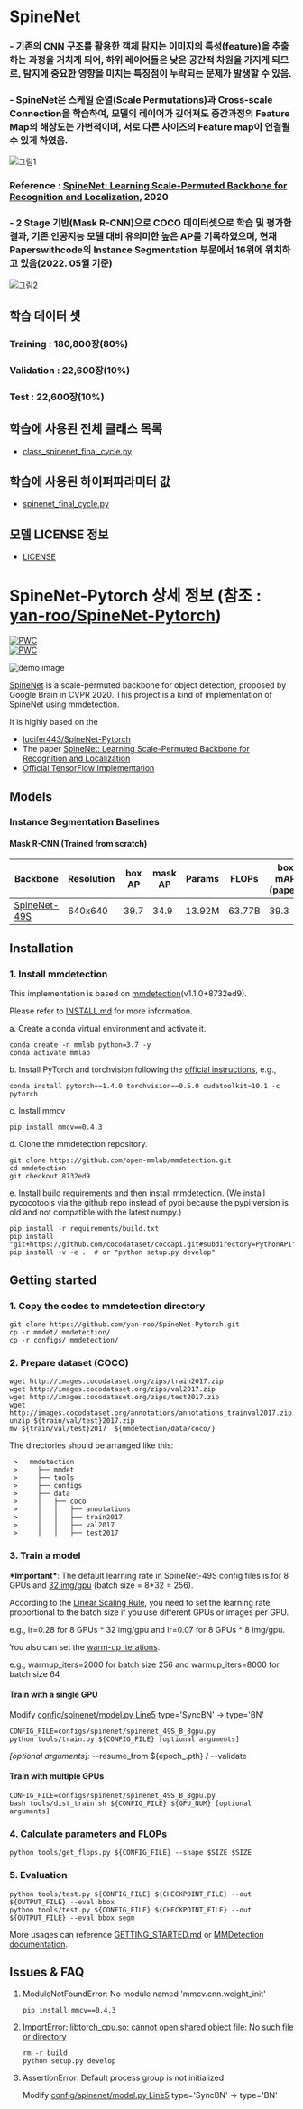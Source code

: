 # SpineNet
### - 기존의 CNN 구조를 활용한 객체 탐지는 이미지의 특성(feature)을 추출하는 과정을 거치게 되어, 하위 레이어들은 낮은 공간적 차원을 가지게 되므로, 탐지에 중요한 영향을 미치는 특징점이 누락되는 문제가 발생할 수 있음.
### - SpineNet은 스케일 순열(Scale Permutations)과 Cross-scale Connection을 학습하여, 모델의 레이어가 깊어져도 중간과정의 Feature Map의 해상도는 가변적이며, 서로 다른 사이즈의 Feature map이 연결될 수 있게 하였음.
![그림1](https://user-images.githubusercontent.com/121658912/212218375-6a34d3fd-73f9-4e12-a7cd-35ed98a155f1.png)
### Reference : [SpineNet: Learning Scale-Permuted Backbone for Recognition and Localization](https://arxiv.org/abs/1912.05027), 2020
### - 2 Stage 기반(Mask R-CNN)으로 COCO 데이터셋으로 학습 및 평가한 결과, 기존 인공지능 모델 대비 유의미한 높은 AP를 기록하였으며, 현재 Paperswithcode의 Instance Segmentation 부문에서 16위에 위치하고 있음(2022. 05월 기준)
![그림2](https://user-images.githubusercontent.com/121658912/212218384-9ace074d-886d-43b1-9eea-d37621a5b5ad.png)

## 학습 데이터 셋
### Training : 180,800장(80%)
### Validation : 22,600장(10%)
### Test : 22,600장(10%)

## 학습에 사용된 전체 클래스 목록
* [class_spinenet_final_cycle.py](https://github.com/contilabcau/spinenet1/blob/main/configs/spinenet/class_spinenet_final_cycle.py)

## 학습에 사용된 하이퍼파라미터 값
* [spinenet_final_cycle.py ](https://github.com/contilabcau/spinenet1/blob/main/configs/spinenet/spinenet_final_cycle.py)

## 모델 LICENSE 정보
* [LICENSE](https://github.com/contilabcau/spinenet1/blob/main/LICENSE)



# SpineNet-Pytorch 상세 정보 (참조 : [yan-roo/SpineNet-Pytorch](https://github.com/yan-roo/SpineNet-Pytorch))
[![PWC](https://img.shields.io/endpoint.svg?url=https://paperswithcode.com/badge/spinenet-learning-scale-permuted-backbone-for/object-detection-on-coco)](https://paperswithcode.com/sota/object-detection-on-coco?p=spinenet-learning-scale-permuted-backbone-for)<br>
[![PWC](https://img.shields.io/endpoint.svg?url=https://paperswithcode.com/badge/spinenet-learning-scale-permuted-backbone-for/instance-segmentation-on-coco)](https://paperswithcode.com/sota/instance-segmentation-on-coco?p=spinenet-learning-scale-permuted-backbone-for)<br>

![demo image](demo/coco_test_12510.jpg)

[SpineNet](https://arxiv.org/abs/1912.05027) is a scale-permuted backbone for object detection, proposed by Google Brain in CVPR 2020. This project is a kind of implementation of SpineNet using mmdetection.

It is highly based on the
* [lucifer443/SpineNet-Pytorch](https://github.com/lucifer443/SpineNet-Pytorch)
* The paper [SpineNet: Learning Scale-Permuted Backbone for Recognition and Localization](https://arxiv.org/abs/1912.05027)
* [Official TensorFlow Implementation](https://github.com/tensorflow/tpu/tree/master/models/official/detection)

## Models
### Instance Segmentation Baselines
#### Mask R-CNN (Trained from scratch)
| Backbone     | Resolution  |box AP|mask AP| Params | FLOPs   |box mAP <br> (paper)|mask mAP <br> (paper)| Params <br> (paper) | FLOPs <br> (paper) | Download |
| ------------ | ----------  | ---- | ----- | ------ | ------- | ------------------ | ------------------- | ------------------- | ------------------ | -------- |
| [SpineNet-49S](configs/spinenet/mask_rcnn_spinenet_49S_B_8gpu_640.py)|   640x640   | 39.7 | 34.9 | 13.92M | 63.77B   | 39.3 | 34.8 | 13.9M | 60.2B  | [model](https://drive.google.com/file/d/1WEa7y8kFXPoCtDEeNpTzJrKpVlMbjiGG/view?usp=sharing) |

## Installation

### 1. Install mmdetection

   This implementation is based on [mmdetection](https://github.com/open-mmlab/mmdetection)(v1.1.0+8732ed9).
   
   Please refer to [INSTALL.md](docs/INSTALL.md) for more information.

   a. Create a conda virtual environment and activate it.
   ```shell
   conda create -n mmlab python=3.7 -y
   conda activate mmlab
   ```

   b. Install PyTorch and torchvision following the [official instructions](https://pytorch.org/), e.g.,

   ```shell
   conda install pytorch==1.4.0 torchvision==0.5.0 cudatoolkit=10.1 -c pytorch
   ```
   c. Install mmcv
   
   ```shell
   pip install mmcv==0.4.3
   ```  
   
   d. Clone the mmdetection repository.

   ```shell
   git clone https://github.com/open-mmlab/mmdetection.git
   cd mmdetection
   git checkout 8732ed9
   ```

   e. Install build requirements and then install mmdetection.
   (We install pycocotools via the github repo instead of pypi because the pypi version is old and not compatible with the latest numpy.)

   ```shell
   pip install -r requirements/build.txt
   pip install "git+https://github.com/cocodataset/cocoapi.git#subdirectory=PythonAPI"
   pip install -v -e .  # or "python setup.py develop"
   ```

## Getting started
### 1. Copy the codes to mmdetection directory

```shell
git clone https://github.com/yan-roo/SpineNet-Pytorch.git
cp -r mmdet/ mmdetection/
cp -r configs/ mmdetection/
```

### 2. Prepare dataset (COCO)

```shell
wget http://images.cocodataset.org/zips/train2017.zip
wget http://images.cocodataset.org/zips/val2017.zip
wget http://images.cocodataset.org/zips/test2017.zip
wget http://images.cocodataset.org/annotations/annotations_trainval2017.zip
unzip ${train/val/test}2017.zip
mv ${train/val/test}2017  ${mmdetection/data/coco/}
```

  The directories should be arranged like this:

     >   mmdetection
     >     ├── mmdet
     >     ├── tools
     >     ├── configs
     >     ├── data
     >     │   ├── coco
     >     │   │   ├── annotations
     >     │   │   ├── train2017
     >     │   │   ├── val2017
     >     │   │   ├── test2017


### 3. Train a model

**\*Important\***: The default learning rate in SpineNet-49S config files is for 8 GPUs and [32 img/gpu](https://github.com/yan-roo/SpineNet-Pytorch/blob/master/configs/spinenet/spinenet_49S_B_8gpu.py#L87) (batch size = 8*32 = 256).

According to the [Linear Scaling Rule](https://arxiv.org/abs/1706.02677), you need to set the learning rate proportional to the batch size if you use different GPUs or images per GPU.

e.g., lr=0.28 for 8 GPUs * 32 img/gpu and lr=0.07 for 8 GPUs * 8 img/gpu.

You also can set the [warm-up iterations](https://github.com/yan-roo/SpineNet-Pytorch/blob/master/configs/spinenet/spinenet_49S_B_8gpu.py#L117).

e.g., warmup_iters=2000 for batch size 256 and warmup_iters=8000 for batch size 64

#### Train with a single GPU
Modify [config/spinenet/model.py Line5](https://github.com/yan-roo/SpineNet-Pytorch/blob/master/configs/spinenet/spinenet_49S_B_8gpu.py#L5)
type='SyncBN' -> type='BN'

```shell
CONFIG_FILE=configs/spinenet/spinenet_49S_B_8gpu.py
python tools/train.py ${CONFIG_FILE} [optional arguments]
```

_[optional arguments]:_ --resume_from ${epoch_.pth} / --validate

#### Train with multiple GPUs

```shell
CONFIG_FILE=configs/spinenet/spinenet_49S_B_8gpu.py
bash tools/dist_train.sh ${CONFIG_FILE} ${GPU_NUM} [optional arguments]
```
### 4. Calculate parameters and FLOPs

```shell
python tools/get_flops.py ${CONFIG_FILE} --shape $SIZE $SIZE
```

### 5. Evaluation

   ```shell
   python tools/test.py ${CONFIG_FILE} ${CHECKPOINT_FILE} --out  ${OUTPUT_FILE} --eval bbox
   python tools/test.py ${CONFIG_FILE} ${CHECKPOINT_FILE} --out  ${OUTPUT_FILE} --eval bbox segm
   ```

More usages can reference [GETTING_STARTED.md](docs/GETTING_STARTED.md) or [MMDetection documentation](https://mmdetection.readthedocs.io/).

## Issues & FAQ

   1. ModuleNotFoundError: No module named 'mmcv.cnn.weight_init'

      ```
      pip install mmcv==0.4.3	
      ```

   2. [ImportError: libtorch_cpu.so: cannot open shared object file: No such file or directory](https://github.com/open-mmlab/mmdetection/issues/2627)

      ```
      rm -r build
      python setup.py develop
      ```
   3. AssertionError: Default process group is not initialized
   
      Modify [config/spinenet/model.py Line5](https://github.com/yan-roo/SpineNet-Pytorch/blob/master/configs/spinenet/spinenet_49S_B_8gpu.py#L5) type='SyncBN' -> type='BN'
